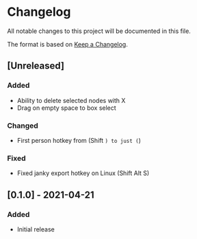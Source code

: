# Changelog
All notable changes to this project will be documented in this file.

The format is based on [Keep a Changelog](https://keepachangelog.com/en/1.0.0/).

## [Unreleased]
### Added
- Ability to delete selected nodes with X
- Drag on empty space to box select

### Changed
- First person hotkey from (Shift `) to just (`)

### Fixed
- Fixed janky export hotkey on Linux (Shift Alt S)

## [0.1.0] - 2021-04-21
### Added
- Initial release
